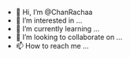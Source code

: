 - 👋 Hi, I’m @ChanRachaa
- 👀 I’m interested in ...
- 🌱 I’m currently learning ...
- 💞️ I’m looking to collaborate on ...
- 📫 How to reach me ...

<!---
ChanRachaa/ChanRachaa is a ✨ special ✨ repository because its `README.md` (this file) appears on your GitHub profile.
You can click the Preview link to take a look at your changes.
--->
